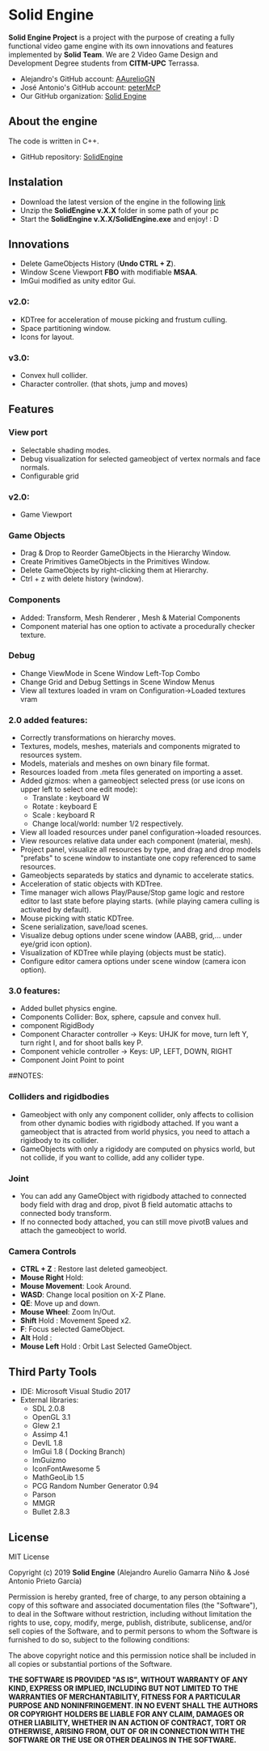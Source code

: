 # Solid Engine

**Solid Engine Project** is a project with the purpose of creating a fully functional video game engine with its own innovations and features implemented by **Solid Team**. We are 2  Video Game Design and Development Degree students from **CITM-UPC** Terrassa.  

- Alejandro's GitHub account: [AAurelioGN](https://github.com/alejandro61299)
- José Antonio's GitHub account: [peterMcP](https://github.com/peterMcP)
- Our GitHub organization: [Solid Engine](https://github.com/SOLID-TEAM/SOLID_ENGINE)

## About the engine

The code is written in C++.

- GitHub repository: [SolidEngine](https://github.com/SOLID-TEAM/SOLID_ENGINE)

## Instalation

- Download the latest version of the engine in the following [link](https://github.com/SOLID-TEAM/SOLID_ENGINE/releases)
- Unzip the **SolidEngine v.X.X** folder in some path of your pc 
- Start the **SolidEngine v.X.X/SolidEngine.exe** and enjoy! : D
## Innovations

- Delete GameObjects History (**Undo CTRL + Z**).
- Window Scene Viewport **FBO** with modifiable **MSAA**.
- ImGui modified as unity editor Gui.

### v2.0:
- KDTree for acceleration of mouse picking and frustum culling.
- Space partitioning window.
- Icons for layout.

### v3.0:
- Convex hull collider.
- Character controller. (that shots, jump and moves)

## Features

### View port
- Selectable shading modes.
- Debug visualization for selected gameobject of vertex normals and face normals.
- Configurable grid
### v2.0:
- Game Viewport

### Game Objects
- Drag & Drop to Reorder GameObjects in the Hierarchy Window.
- Create Primitives GameObjects in the Primitives Window.
- Delete GameObjects by right-clicking them at Hierarchy.
- Ctrl + z with delete history (window).
### Components
- Added: Transform, Mesh Renderer , Mesh & Material Components
- Component material has one option to activate a procedurally checker texture.
 
### Debug
- Change ViewMode in Scene Window Left-Top Combo 
- Change Grid and Debug Settings in Scene Window Menus
- View all textures loaded in vram on Configuration->Loaded textures vram

### 2.0 added features:
- Correctly transformations on hierarchy moves.
- Textures, models, meshes, materials and components migrated to resources system.
- Models, materials and meshes on own binary file format.
- Resources loaded from .meta files generated on importing a asset.
- Added gizmos: when a gameobject selected press (or use icons on upper left to select one edit mode):
	- Translate : keyboard W
	- Rotate : keyboard E
	- Scale : keyboard R
	- Change local/world: number 1/2 respectively.
- View all loaded resources under panel configuration->loaded resources.
- View resources relative data under each component (material, mesh).
- Project panel, visualize all resources by type, and drag and drop models "prefabs" to scene window to instantiate one copy referenced to same resources.
- Gameobjects separateds by statics and dynamic to accelerate statics.
- Acceleration of static objects with KDTree.
- Time manager wich allows Play/Pause/Stop game logic and restore editor to last state before playing starts. (while playing camera culling is activated by default).
- Mouse picking with static KDTree.
- Scene serialization, save/load scenes.
- Visualize debug options under scene window (AABB, grid,... under eye/grid icon option).
- Visualization of KDTree while playing (objects must be static).
- Configure editor camera options under scene window (camera icon option).

### 3.0 features:
- Added bullet physics engine.
- Components Collider: Box, sphere, capsule and convex hull.
- component RigidBody
- Component Character controller -> Keys: UHJK for move, turn left Y, turn right I, and for shoot balls key P.
- Component vehicle controller -> Keys: UP, LEFT, DOWN, RIGHT
- Component Joint Point to point

##NOTES:
### Colliders and rigidbodies
- Gameobject with only any component collider, only affects to collision from other dynamic bodies with rigidbody attached. If you want a gameobject that is atracted from world physics, you need to attach a rigidbody to its collider.
- GameObjects with only a rigidody are computed on physics world, but not collide, if you want to collide, add any collider type.
### Joint
- You can add any GameObject with rigidbody attached to connected body field with drag and drop, pivot B field automatic attachs to connected body transform.
- If no connected body attached, you can still move pivotB values and attach the gameobject to world.



### Camera Controls

- **CTRL + Z** : Restore last deleted gameobject.
- **Mouse Right** Hold: 
- **Mouse Movement**: Look Around.
- **WASD**: Change local position on X-Z Plane.
- **QE**: Move up and down.
- **Mouse Wheel**: Zoom In/Out.
- **Shift** Hold : Movement Speed x2.
- **F**: Focus selected GameObject.
- **Alt** Hold :
- **Mouse Left** Hold : Orbit Last Selected GameObject.

## Third Party Tools

- IDE: Microsoft Visual Studio 2017
- External libraries: 
	- SDL 2.0.8
	- OpenGL 3.1
	- Glew 2.1
	- Assimp 4.1
	- DevIL 1.8
	- ImGui 1.8 ( Docking Branch)
	- ImGuizmo 
	- IconFontAwesome 5
	- MathGeoLib 1.5
	- PCG Random Number Generator 0.94
	- Parson
	- MMGR
	- Bullet 2.8.3

## License

MIT License

Copyright (c) 2019 **Solid Engine** (Alejandro Aurelio Gamarra Niño & José Antonio Prieto García)

Permission is hereby granted, free of charge, to any person obtaining a copy
of this software and associated documentation files (the "Software"), to deal
in the Software without restriction, including without limitation the rights
to use, copy, modify, merge, publish, distribute, sublicense, and/or sell
copies of the Software, and to permit persons to whom the Software is
furnished to do so, subject to the following conditions:

The above copyright notice and this permission notice shall be included in all
copies or substantial portions of the Software.

**THE SOFTWARE IS PROVIDED "AS IS", WITHOUT WARRANTY OF ANY KIND, EXPRESS OR
IMPLIED, INCLUDING BUT NOT LIMITED TO THE WARRANTIES OF MERCHANTABILITY,
FITNESS FOR A PARTICULAR PURPOSE AND NONINFRINGEMENT. IN NO EVENT SHALL THE
AUTHORS OR COPYRIGHT HOLDERS BE LIABLE FOR ANY CLAIM, DAMAGES OR OTHER
LIABILITY, WHETHER IN AN ACTION OF CONTRACT, TORT OR OTHERWISE, ARISING FROM,
OUT OF OR IN CONNECTION WITH THE SOFTWARE OR THE USE OR OTHER DEALINGS IN THE
SOFTWARE.**
